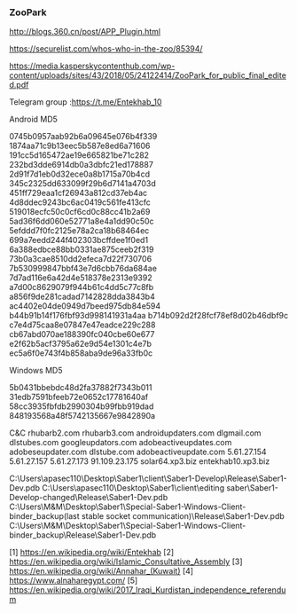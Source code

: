 ### ZooPark

http://blogs.360.cn/post/APP_Plugin.html

https://securelist.com/whos-who-in-the-zoo/85394/

https://media.kasperskycontenthub.com/wp-content/uploads/sites/43/2018/05/24122414/ZooPark_for_public_final_edited.pdf

Telegram group :https://t.me/Entekhab_10

Android MD5

0745b0957aab92b6a09645e076b4f339 
1874aa71c9b13eec5b587e8ed6a71606 
191cc5d165472ae19e665821be71c282 
232bd3dde6914db0a3dbfc21ed178887 
2d91f7d1eb0d32ece0a8b1715a70b4cd 
345c2325dd633099f29b6d7141a4703d 
451ff729eaa1cf26943a812cd37eb4ac 
4d8ddec9243bc6ac0419c561fe413cfc 
519018ecfc50c0cf6cd0c88cc41b2a69 
5ad36f6dd060e52771a8e4a1dd90c50c 
5efddd7f0fc2125e78a2ca18b68464ec 
699a7eedd244f402303bcffdee1f0ed1 
6a388edbce88bb0331ae875ceeb2f319 
73b0a3cae8510dd2efeca7d22f730706 
7b530999847bbf43e7d6cbb76da684ae 
7d7ad116e6a42d4e518378e2313e9392 
a7d00c8629079f944b61c4dd5c77c8fb 
a856f9de281cadad7142828dda3843b4 
ac4402e04de0949d7beed975db84e594 
b44b91b14f176fbf93d998141931a4aa 
b714b092d2f28fcf78ef8d02b46dbf9c 
c7e4d75caa8e07847e47eadce229c288 
cb67abd070ae188390fc040cbe60e677 
e2f62b5acf3795a62e9d54e1301c4e7b 
ec5a6f0e743f4b858aba9de96a33fb0c

Windows MD5

5b0431bbebdc48d2fa37882f7343b011
31edb7591bfeeb72e0652c17781640af
58cc3935fbfdb2990304b99fbb919dad
848193568a48f5742135667e9842890a



C&C
rhubarb2.com
rhubarb3.com
androidupdaters.com
dlgmail.com
dlstubes.com
googleupdators.com
adobeactiveupdates.com
adobeseupdater.com
dlstube.com
adobeactiveupdate.com
5.61.27.154
5.61.27.157
5.61.27.173
91.109.23.175
solar64.xp3.biz
entekhab10.xp3.biz

C:\Users\apasec110\Desktop\Saber1\client\Saber1-Develop\Release\Saber1-Dev.pdb
C:\Users\apasec110\Desktop\Saber1\client\editing saber\Saber1-Develop-changed\Release\Saber1-Dev.pdb
C:\Users\M&M\Desktop\Saber1\Special-Saber1-Windows-Client-binder_backup(last stable socket communication)\Release\Saber1-Dev.pdb
C:\Users\M&M\Desktop\Saber1\Special-Saber1-Windows-Client-binder_backup\Release\Saber1-Dev.pdb

[1] https://en.wikipedia.org/wiki/Entekhab
[2] https://en.wikipedia.org/wiki/Islamic_Consultative_Assembly
[3] https://en.wikipedia.org/wiki/Annahar_(Kuwait)
[4] https://www.alnaharegypt.com/
[5] https://en.wikipedia.org/wiki/2017_Iraqi_Kurdistan_independence_referendum

